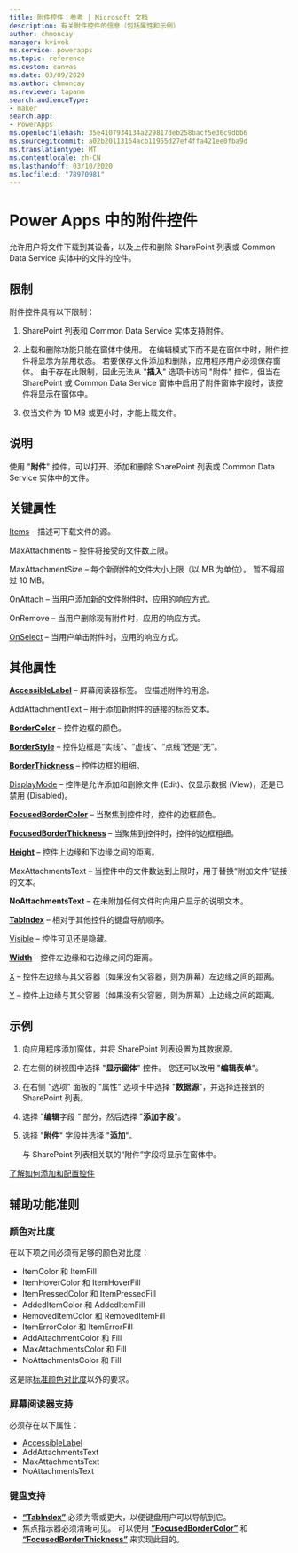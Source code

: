 ```yaml
---
title: 附件控件：参考 | Microsoft 文档
description: 有关附件控件的信息（包括属性和示例）
author: chmoncay
manager: kvivek
ms.service: powerapps
ms.topic: reference
ms.custom: canvas
ms.date: 03/09/2020
ms.author: chmoncay
ms.reviewer: tapanm
search.audienceType:
- maker
search.app:
- PowerApps
ms.openlocfilehash: 35e4107934134a229817deb258bacf5e36c9dbb6
ms.sourcegitcommit: a02b20113164acb11955d27ef4ffa421ee0fba9d
ms.translationtype: MT
ms.contentlocale: zh-CN
ms.lasthandoff: 03/10/2020
ms.locfileid: "78970981"
---
```

# <a name="attachments-control-in-power-apps"></a>Power Apps 中的附件控件
允许用户将文件下载到其设备，以及上传和删除 SharePoint 列表或 Common Data Service 实体中的文件的控件。

## <a name="limitations"></a>限制
附件控件具有以下限制：
1. SharePoint 列表和 Common Data Service 实体支持附件。

1. 上载和删除功能只能在窗体中使用。 在编辑模式下而不是在窗体中时，附件控件将显示为禁用状态。 若要保存文件添加和删除，应用程序用户必须保存窗体。 由于存在此限制，因此无法从 "**插入**" 选项卡访问 "附件" 控件，但当在 SharePoint 或 Common Data Service 窗体中启用了附件窗体字段时，该控件将显示在窗体中。

1. 仅当文件为 10 MB 或更小时，才能上载文件。  

## <a name="description"></a>说明
使用 "**附件**" 控件，可以打开、添加和删除 SharePoint 列表或 Common Data Service 实体中的文件。

## <a name="key-properties"></a>关键属性
[Items](properties-core.md) – 描述可下载文件的源。

MaxAttachments – 控件将接受的文件数上限。

MaxAttachmentSize – 每个新附件的文件大小上限（以 MB 为单位）。  暂不得超过 10 MB。

OnAttach – 当用户添加新的文件附件时，应用的响应方式。

OnRemove – 当用户删除现有附件时，应用的响应方式。

[OnSelect](properties-core.md) – 当用户单击附件时，应用的响应方式。

## <a name="additional-properties"></a>其他属性
**[AccessibleLabel](properties-accessibility.md)** – 屏幕阅读器标签。 应描述附件的用途。

AddAttachmentText – 用于添加新附件的链接的标签文本。

**[BorderColor](properties-color-border.md)** – 控件边框的颜色。

**[BorderStyle](properties-color-border.md)** – 控件边框是“实线”、“虚线”、“点线”还是“无”。

**[BorderThickness](properties-color-border.md)** – 控件边框的粗细。

[DisplayMode](properties-core.md) – 控件是允许添加和删除文件 (Edit)、仅显示数据 (View)，还是已禁用 (Disabled)。

**[FocusedBorderColor](properties-color-border.md)** – 当聚焦到控件时，控件的边框颜色。

**[FocusedBorderThickness](properties-color-border.md)** – 当聚焦到控件时，控件的边框粗细。

**[Height](properties-size-location.md)** – 控件上边缘和下边缘之间的距离。

MaxAttachmentsText – 当控件中的文件数达到上限时，用于替换“附加文件”链接的文本。

**NoAttachmentsText** – 在未附加任何文件时向用户显示的说明文本。

**[TabIndex](properties-accessibility.md)** – 相对于其他控件的键盘导航顺序。

[Visible](properties-core.md) – 控件可见还是隐藏。

**[Width](properties-size-location.md)** – 控件左边缘和右边缘之间的距离。

[X](properties-size-location.md) – 控件左边缘与其父容器（如果没有父容器，则为屏幕）左边缘之间的距离。

[Y](properties-size-location.md) – 控件上边缘与其父容器（如果没有父容器，则为屏幕）上边缘之间的距离。


## <a name="example"></a>示例
1. 向应用程序添加窗体，并将 SharePoint 列表设置为其数据源。

2. 在左侧的树视图中选择 "**显示窗体**" 控件。 您还可以改用 "**编辑表单**"。

3. 在右侧 "选项" 面板的 "属性" 选项卡中选择 "**数据源**"，并选择连接到的 SharePoint 列表。

4. 选择 "**编辑**字段 *"* 部分，然后选择 "**添加字段**"。 

5. 选择 "**附件**" 字段并选择 "**添加**"。

    与 SharePoint 列表相关联的“附件”字段将显示在窗体中。

[了解如何添加和配置控件](../add-configure-controls.md)


## <a name="accessibility-guidelines"></a>辅助功能准则
### <a name="color-contrast"></a>颜色对比度
在以下项之间必须有足够的颜色对比度：
* ItemColor 和 ItemFill
* ItemHoverColor 和 ItemHoverFill
* ItemPressedColor 和 ItemPressedFill
* AddedItemColor 和 AddedItemFill
* RemovedItemColor 和 RemovedItemFill
* ItemErrorColor 和 ItemErrorFill
* AddAttachmentColor 和 Fill
* MaxAttachmentsColor 和 Fill
* NoAttachmentsColor 和 Fill

这是除[标准颜色对比度](../accessible-apps-color.md)以外的要求。

### <a name="screen-reader-support"></a>屏幕阅读器支持
必须存在以下属性：
* [AccessibleLabel](properties-accessibility.md)
* AddAttachmentsText
* MaxAttachmentsText
* NoAttachmentsText

### <a name="keyboard-support"></a>键盘支持
* **[“TabIndex”](properties-accessibility.md)** 必须为零或更大，以便键盘用户可以导航到它。
* 焦点指示器必须清晰可见。 可以使用 **[“FocusedBorderColor”](properties-color-border.md)** 和 **[“FocusedBorderThickness”](properties-color-border.md)** 来实现此目的。
